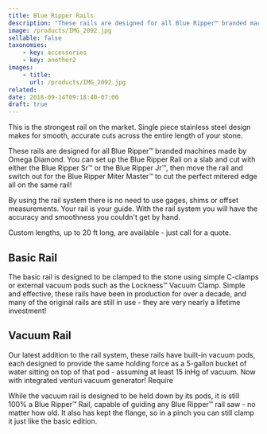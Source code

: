 ```yaml
---
title: Blue Ripper Rails
description: "These rails are designed for all Blue Ripper™ branded machines made by Omega Diamond. You can set up the Blue Ripper Rail on a slab and cut with either the Blue Ripper Sr™ or the Blue Ripper Jr™, then move the rail and switch out for the Blue Ripper Miter Master™ to cut the perfect mitered edge all on the same rail!"
image: /products/IMG_2092.jpg
sellable: false
taxonomies: 
    - key: accessories
    - key: another2
images: 
    - title:
      url: /products/IMG_2092.jpg
related: 
date: 2018-09-14T09:18:40-07:00
draft: true
---
```


This is the strongest rail on the market. Single piece stainless steel design makes for smooth, accurate cuts across the entire length of your stone.

These rails are designed for all Blue Ripper™ branded machines made by Omega Diamond. You can set up the Blue Ripper Rail on a slab and cut with either the Blue Ripper Sr™ or the Blue Ripper Jr™, then move the rail and switch out for the Blue Ripper Miter Master™ to cut the perfect mitered edge all on the same rail!

By using the rail system there is no need to use gages, shims or offset measurements. Your rail is your guide. With the rail system you will have the accuracy and smoothness you couldn't get by hand.

Custom lengths, up to 20 ft long, are available - just call for a quote.

## Basic Rail

The basic rail is designed to be clamped to the stone using simple C-clamps or external vacuum pods such as the Lockness™ Vacuum Clamp. Simple and effective, these rails have been in production for over a decade, and many of the original rails are still in use - they are very nearly a lifetime investment!

## Vacuum Rail

Our latest addition to the rail system, these rails have built-in vacuum pods, each designed to provide the same holding force as a 5-gallon bucket of water sitting on top of that pod - assuming at least 15 inHg of vacuum. Now with integrated venturi vacuum generator! Require

While the vacuum rail is designed to be held down by its pods, it is still 100% a Blue Ripper™ Rail, capable of guiding any Blue Ripper™ rail saw - no matter how old.  It also has kept the flange, so in a pinch you can still clamp it just like the basic edition.
